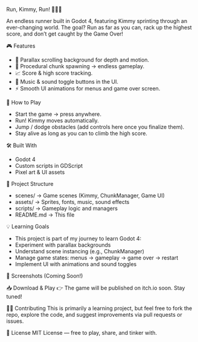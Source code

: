 Run, Kimmy, Run! 🏃‍♀️✨

An endless runner built in Godot 4, featuring Kimmy sprinting through an ever-changing world.
The goal? Run as far as you can, rack up the highest score, and don’t get caught by the Game Over!


🎮 Features
- 🌆 Parallax scrolling background for depth and motion.
- 🏃 Procedural chunk spawning → endless gameplay.
- 📈 Score & high score tracking.
- 🎵 Music & sound toggle buttons in the UI.
- ⚡ Smooth UI animations for menus and game over screen.

🚀 How to Play
- Start the game → press anywhere. 
- Run! Kimmy moves automatically.
- Jump / dodge obstacles (add controls here once you finalize them).
- Stay alive as long as you can to climb the high score.

🛠️ Built With
- Godot 4
- Custom scripts in GDScript
- Pixel art & UI assets

📂 Project Structure
- scenes/ → Game scenes (Kimmy, ChunkManager, Game UI)
- assets/ → Sprites, fonts, music, sound effects
- scripts/ → Gameplay logic and managers
- README.md → This file

💡 Learning Goals
- This project is part of my journey to learn Godot 4:
- Experiment with parallax backgrounds
- Understand scene instancing (e.g., ChunkManager)
- Manage game states: menus → gameplay → game over → restart
- Implement UI with animations and sound toggles

📸 Screenshots
(Coming Soon!)

📥 Download & Play
👉 The game will be published on itch.io
 soon.
Stay tuned!

🧑‍💻 Contributing
This is primarily a learning project, but feel free to fork the repo, explore the code, and suggest improvements via pull requests or issues.

📜 License
MIT License — free to play, share, and tinker with.
